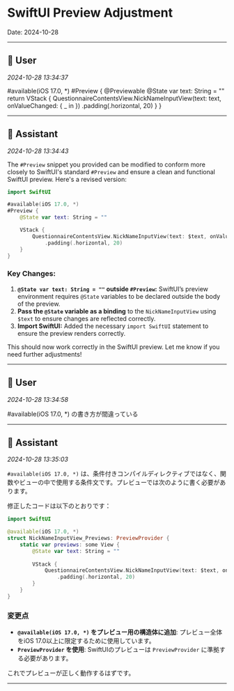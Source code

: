 # SwiftUI Preview Adjustment

Date: 2024-10-28

---

## 👤 User
*2024-10-28 13:34:37*

#available(iOS 17.0, *)
#Preview {
    @Previewable @State var text: String = ""
    return VStack {
        QuestionnaireContentsView.NickNameInputView(text: text, onValueChanged: { _ in })
            .padding(.horizontal, 20)
    }
}

---

## 🤖 Assistant
*2024-10-28 13:34:43*

The `#Preview` snippet you provided can be modified to conform more closely to SwiftUI's standard `#Preview` and ensure a clean and functional SwiftUI preview. Here's a revised version:

```swift
import SwiftUI

#available(iOS 17.0, *)
#Preview {
    @State var text: String = ""

    VStack {
        QuestionnaireContentsView.NickNameInputView(text: $text, onValueChanged: { _ in })
            .padding(.horizontal, 20)
    }
}
```

### Key Changes:
1. **`@State var text: String = ""` outside `#Preview`:** SwiftUI’s preview environment requires `@State` variables to be declared outside the body of the preview.
2. **Pass the `@State` variable as a binding** to the `NickNameInputView` using `$text` to ensure changes are reflected correctly.
3. **Import SwiftUI:** Added the necessary `import SwiftUI` statement to ensure the preview renders correctly. 

This should now work correctly in the SwiftUI preview. Let me know if you need further adjustments!

---

## 👤 User
*2024-10-28 13:34:58*

#available(iOS 17.0, *) の書き方が間違っている

---

## 🤖 Assistant
*2024-10-28 13:35:03*

`#available(iOS 17.0, *)` は、条件付きコンパイルディレクティブではなく、関数やビューの中で使用する条件文です。プレビューでは次のように書く必要があります。

修正したコードは以下のとおりです：

```swift
import SwiftUI

@available(iOS 17.0, *)
struct NickNameInputView_Previews: PreviewProvider {
    static var previews: some View {
        @State var text: String = ""
        
        VStack {
            QuestionnaireContentsView.NickNameInputView(text: $text, onValueChanged: { _ in })
                .padding(.horizontal, 20)
        }
    }
}
```

### 変更点
- **`@available(iOS 17.0, *)` をプレビュー用の構造体に追加**: プレビュー全体をiOS 17.0以上に限定するために使用しています。
- **`PreviewProvider` を使用**: SwiftUIのプレビューは `PreviewProvider` に準拠する必要があります。

これでプレビューが正しく動作するはずです。

---
